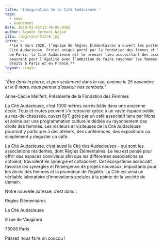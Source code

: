 ```yaml
---
title: 'Inauguration de la Cité Audacieuse '
tags:
  - news
  - événement
date: 2020-03-05T13:48:06.046Z
author: Azadée Kermani-Nejad
illu: /img/sans-titre.jpg
intro: >-
  **Le 5 mars 2020, l’équipe de Règles Élémentaires a ouvert les portes de la
  Cité Audacieuse. Projet unique porté par la fondation des femmes et la Mairie
  de Paris, la Cité Audacieuse est le premier lieu accueillant des associations
  oeuvrant pour l’égalité avec l’ambition de faire rayonner les femmes et leurs
  droits à Paris et en France.**
layout: single
---
```

_“Être dans la pierre, et pas seulement dans la rue, comme le 25 novembre et le 8 mars, nous permet d’asseoir nos combats.”_ 

Anne-Cécile Mailfert, Présidente de la Fondation des Femmes 



La Cité Audacieuse, c’est 1000 mètres carrés bâtis dans une ancienne école. Tous et toutes peuvent s’y retrouver grâce à un vaste espace public au rez-de-chaussée, ouvert 6j/7, géré par un café associatif tenu par Mona et animé par une programmation culturelle dédiée au rayonnement des droits des femmes. Les visiteurs et visiteuses de la Cité Audacieuse pourront y participer à des ateliers, des conférences, des expositions ou simplement y déguster un café. 



La Cité Audacieuse, c’est aussi la Cité des Audacieuses - qui sont les associations résidentes, dont Règles Élémentaires. Le lieu est pensé pour offrir des espaces conviviaux afin que les différentes associations se côtoient, travaillent en synergie et collaborent. Cet écosystème associatif favorise les synergies et l’émergence de projets nouveaux, impactants pour les droits des femmes et la promotion de l’égalité. La Cité est ainsi un véritable laboratoire d’innovations sociales à la pointe de la société de demain. 



Notre nouvelle adresse, c’est donc : 

Règles Élémentaires

La Cité Audacieuse

9 rue de Vaugirard

75006 Paris 



Passez nous faire un coucou !
